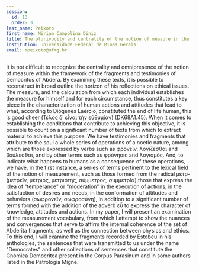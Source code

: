 ```yaml
---
session:
  id: 13
  order: 3
last_name: Peixoto
first_name: Miriam Campolina Diniz
title: The plurivocity and centrality of the notion of measure in the framework of Democritus' ethical reflection
institution: Universidade Federal de Minas Gerais
email: mpeixoto@ufmg.br
---
```

It is not difficult to recognize the centrality and omnipresence of the notion of measure within the framework of the fragments and testimonies of Democritus of Abdera. By examining these texts, it is possible to reconstruct in broad outline the horizon of his reflections on ethical issues. 
The measure, and the calculation from which each individual establishes the measure for himself and for each circumstance, thus constitutes a key piece in the characterization of human actions and attitudes that lead to what, according to Diógenes Laércio, constituted the end of life human, this is good cheer (Τέλος δ᾿ εἶναι τὴν εὐθυμίαν) (DK68A1.45). When it comes to establishing the conditions that contribute to achieving this objective, it is possible to count on a significant number of texts from which to extract material to achieve this purpose. We have testimonies and fragments that attribute to the soul a whole series of operations of a noetic nature, among which are those expressed by verbs such as φρονεῖν, λογίζεσθαι and βούλεσθαι, and by other terms such as φρόνησις and λογισμός. And, to indicate what happens to humans as a consequence of these operations, we have, in the first instance, a series of terms pertinent to the lexical field of the notion of measurement, such as those formed from the radical μέτρ- (μετρεῖν, μέτριος, μετριότης, σύμμετρος, συμμετρία),those that express the idea of "temperance" or "moderation" in the execution of actions, in the satisfaction of desires and needs, in the conformation of attitudes and behaviors (σωφρονεῖν, σωφροσύνη), in addition to a significant number of terms formed with the addition of the adverb εὖ to express the character of knowledge, attitudes and actions. In my paper, I will present an examination of the measurement vocabulary, from which I attempt to show the nuances and convergences that serve to affirm the internal coherence of the set of Abderita fragments, as well as the connection between physics and ethics. To this end, I will examine the fragments recorded by Estobeu in his anthologies, the sentences that were transmitted to us under the name "Democrates" and other collections of sentences that constitute the Gnomica Democritea present in the Corpus Parasinum and in some authors listed in the Patrologia Migne.

